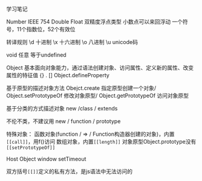 学习笔记

Number
IEEE 754 Double Float 双精度浮点类型
小数点可以来回浮动
一个符号，11个指数位，52个有效位

转译规则
\d 十进制
\x 十六进制
\o 八进制
\u unicode码

void 任意 等于undefined


Object
基本面向对象能力，通过语法创建对象、访问属性、定义新的属性、改变属性的特征值
{} . [] Object.defineProperty

基于原型的描述对象方法
Obejct.create 指定原型创建一个对象/ Object.setPrototypeOf 修改对象原型/ Object.getPrototypeOf 访问对象原型

基于分类的方式描述对象
new /class / extends

不伦不类，不建议用
new / function / prototype


特殊对象：
函数对象(function / => / Function构造器创建的对象)，内置`[[call]]`，用f()访问
数组对象，内置`[[length]]`
对象原型Object.prototype没有`[[setPrototypeOf]]`

Host Object
window
setTimeout

双方括号`[[]]`定义的私有方法，是js语法中无法访问的